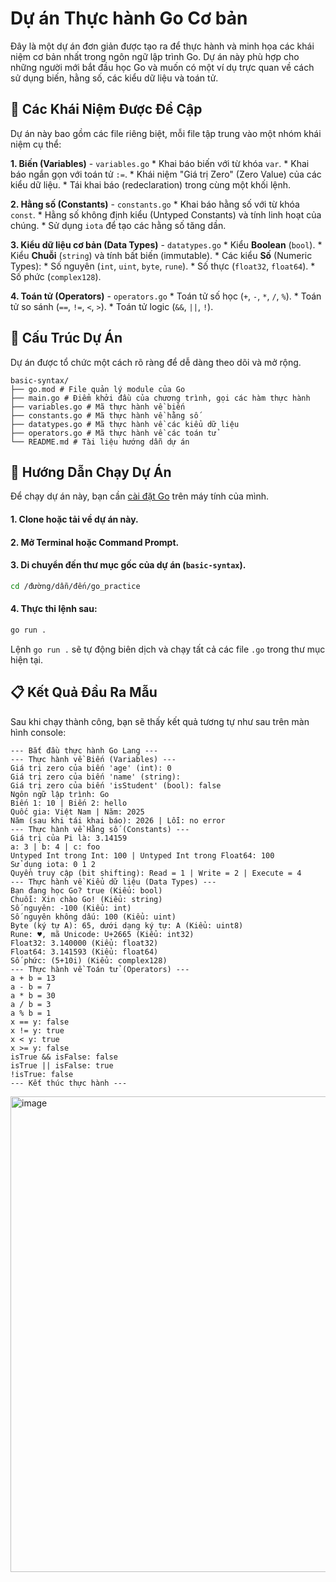 # Dự án Thực hành Go Cơ bản

Đây là một dự án đơn giản được tạo ra để thực hành và minh họa các khái niệm cơ bản nhất trong ngôn ngữ lập trình Go. Dự án này phù hợp cho những người mới bắt đầu học Go và muốn có một ví dụ trực quan về cách sử dụng biến, hằng số, các kiểu dữ liệu và toán tử.

## 🎯 Các Khái Niệm Được Đề Cập

Dự án này bao gồm các file riêng biệt, mỗi file tập trung vào một nhóm khái niệm cụ thể:

**1. Biến (Variables)** - `variables.go`
    *   Khai báo biến với từ khóa `var`.
    *   Khai báo ngắn gọn với toán tử `:=`.
    *   Khái niệm "Giá trị Zero" (Zero Value) của các kiểu dữ liệu.
    *   Tái khai báo (redeclaration) trong cùng một khối lệnh.

**2. Hằng số (Constants)** - `constants.go`
    *   Khai báo hằng số với từ khóa `const`.
    *   Hằng số không định kiểu (Untyped Constants) và tính linh hoạt của chúng.
    *   Sử dụng `iota` để tạo các hằng số tăng dần.

**3. Kiểu dữ liệu cơ bản (Data Types)** - `datatypes.go`
    *   Kiểu **Boolean** (`bool`).
    *   Kiểu **Chuỗi** (`string`) và tính bất biến (immutable).
    *   Các kiểu **Số** (Numeric Types):
        *   Số nguyên (`int`, `uint`, `byte`, `rune`).
        *   Số thực (`float32`, `float64`).
        *   Số phức (`complex128`).

**4. Toán tử (Operators)** - `operators.go`
    *   Toán tử số học (`+`, `-`, `*`, `/`, `%`).
    *   Toán tử so sánh (`==`, `!=`, `<`, `>`).
    *   Toán tử logic (`&&`, `||`, `!`).

## 📂 Cấu Trúc Dự Án

Dự án được tổ chức một cách rõ ràng để dễ dàng theo dõi và mở rộng.
```text
basic-syntax/
├── go.mod # File quản lý module của Go
├── main.go # Điểm khởi đầu của chương trình, gọi các hàm thực hành
├── variables.go # Mã thực hành về biến
├── constants.go # Mã thực hành về hằng số
├── datatypes.go # Mã thực hành về các kiểu dữ liệu
├── operators.go # Mã thực hành về các toán tử
└── README.md # Tài liệu hướng dẫn dự án
```
## 🚀 Hướng Dẫn Chạy Dự Án

Để chạy dự án này, bạn cần [cài đặt Go](https://go.dev/doc/install) trên máy tính của mình.

#### 1.  **Clone hoặc tải về dự án này.**
#### 2.  **Mở Terminal hoặc Command Prompt.**
#### 3.  **Di chuyển đến thư mục gốc của dự án (`basic-syntax`).**
```bash
cd /đường/dẫn/đến/go_practice
```
#### 4.  **Thực thi lệnh sau:**
```bash
go run .
```
Lệnh `go run .` sẽ tự động biên dịch và chạy tất cả các file `.go` trong thư mục hiện tại.

## 📋 Kết Quả Đầu Ra Mẫu

Sau khi chạy thành công, bạn sẽ thấy kết quả tương tự như sau trên màn hình console:
```
--- Bắt đầu thực hành Go Lang ---
--- Thực hành về Biến (Variables) ---
Giá trị zero của biến 'age' (int): 0
Giá trị zero của biến 'name' (string):
Giá trị zero của biến 'isStudent' (bool): false
Ngôn ngữ lập trình: Go
Biến 1: 10 | Biến 2: hello
Quốc gia: Việt Nam | Năm: 2025
Năm (sau khi tái khai báo): 2026 | Lỗi: no error
--- Thực hành về Hằng số (Constants) ---
Giá trị của Pi là: 3.14159
a: 3 | b: 4 | c: foo
Untyped Int trong Int: 100 | Untyped Int trong Float64: 100
Sử dụng iota: 0 1 2
Quyền truy cập (bit shifting): Read = 1 | Write = 2 | Execute = 4
--- Thực hành về Kiểu dữ liệu (Data Types) ---
Bạn đang học Go? true (Kiểu: bool)
Chuỗi: Xin chào Go! (Kiểu: string)
Số nguyên: -100 (Kiểu: int)
Số nguyên không dấu: 100 (Kiểu: uint)
Byte (ký tự A): 65, dưới dạng ký tự: A (Kiểu: uint8)
Rune: ♥, mã Unicode: U+2665 (Kiểu: int32)
Float32: 3.140000 (Kiểu: float32)
Float64: 3.141593 (Kiểu: float64)
Số phức: (5+10i) (Kiểu: complex128)
--- Thực hành về Toán tử (Operators) ---
a + b = 13
a - b = 7
a * b = 30
a / b = 3
a % b = 1
x == y: false
x != y: true
x < y: true
x >= y: false
isTrue && isFalse: false
isTrue || isFalse: true
!isTrue: false
--- Kết thúc thực hành ---
```

<img width="669" height="761" alt="image" src="https://github.com/user-attachments/assets/9cd182dc-d5c9-4dbd-aa43-9d360479bbd4" />
